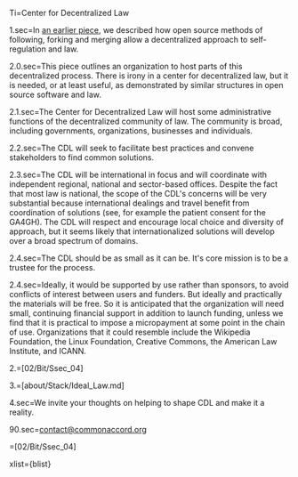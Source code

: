 Ti=Center for Decentralized Law

1.sec=In <a href="https://docs.google.com/document/d/1eizIqpx_ni8KaGkk3bVKvBBDoRy2eTEtvPHE0hiar7c/edit">an earlier piece</a>, we described how open source methods of following, forking and merging allow a decentralized approach to self-regulation and law.  

2.0.sec=This piece outlines an organization to host parts of this decentralized process. There is irony in a center for decentralized law, but it is needed, or at least useful, as demonstrated by similar structures in open source software and law. 

2.1.sec=The Center for Decentralized Law will host some administrative functions of the decentralized community of law.  The community is broad, including governments, organizations, businesses and individuals.

2.2.sec=The CDL will seek to facilitate best practices and convene stakeholders to find common solutions.

2.3.sec=The CDL will be international in focus and will coordinate with independent regional, national and sector-based offices.  Despite the fact that most law is national, the scope of the CDL's concerns will be very substantial because international dealings and travel benefit from coordination of solutions (see, for example the patient consent for the GA4GH).  The CDL will respect and encourage local choice and diversity of approach, but it seems likely that internationalized solutions will develop over a broad spectrum of domains.

2.4.sec=The CDL should be as small as it can be.  It's core mission is to be a trustee for the process.  

2.4.sec=Ideally, it would be supported by use rather than sponsors, to avoid conflicts of interest between users and funders.  But ideally and practically the materials will be free.  So it is anticipated that the organization will need small, continuing financial support in addition to launch funding, unless we find that it is practical to impose a micropayment at some point in the chain of use.  Organizations that it could resemble include the Wikipedia Foundation, the Linux Foundation, Creative Commons, the American Law Institute, and ICANN.

2.=[02/Bit/Ssec_04]

3.=[about/Stack/Ideal_Law.md]

4.sec=We invite your thoughts on helping to shape CDL and make it a reality.

90.sec=contact@commonaccord.org

=[02/Bit/Ssec_04]

xlist={blist}
